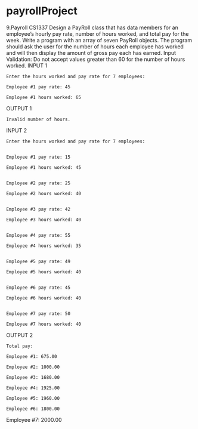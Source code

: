 # payrollProject
9.Payroll CS1337
Design a PayRoll class that has data members for an employee’s hourly pay rate, number of hours worked, and total pay for the week. Write a program with an array of seven PayRoll objects. The program should ask the user for the number of hours each employee has worked and will then display the amount of gross pay each has earned.
Input Validation: Do not accept values greater than 60 for the number of hours worked.
INPUT 1
```
Enter the hours worked and pay rate for 7 employees:

Employee #1 pay rate: 45

Employee #1 hours worked: 65
```
OUTPUT 1
```
Invalid number of hours.
```
INPUT 2
```
Enter the hours worked and pay rate for 7 employees:


Employee #1 pay rate: 15

Employee #1 hours worked: 45


Employee #2 pay rate: 25

Employee #2 hours worked: 40


Employee #3 pay rate: 42

Employee #3 hours worked: 40


Employee #4 pay rate: 55

Employee #4 hours worked: 35


Employee #5 pay rate: 49

Employee #5 hours worked: 40


Employee #6 pay rate: 45

Employee #6 hours worked: 40


Employee #7 pay rate: 50

Employee #7 hours worked: 40
```
OUTPUT 2
```
Total pay:

Employee #1: 675.00

Employee #2: 1000.00

Employee #3: 1680.00

Employee #4: 1925.00

Employee #5: 1960.00

Employee #6: 1800.00
```
Employee #7: 2000.00
